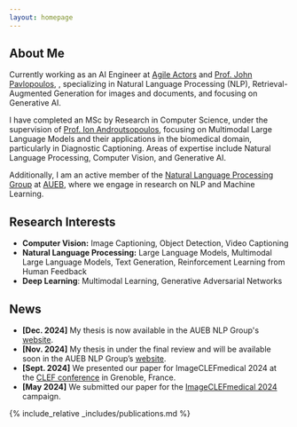 ```yaml
---
layout: homepage
---
```


## About Me

Currently working as an AI Engineer at  [Agile Actors](https://www.agileactors.com) and [Prof. John Pavlopoulos](https://ipavlopoulos.github.io/), , specializing in Natural Language Processing (NLP), Retrieval-Augmented Generation for images and documents, and focusing on Generative AI.

I have completed an MSc by Research in Computer Science, under the supervision of [Prof. Ion Androutsopoulos](https://www2.aueb.gr/users/ion/),  focusing on Multimodal Large Language Models and their applications in the biomedical domain, particularly in Diagnostic Captioning. Areas of expertise include Natural Language Processing, Computer Vision, and Generative AI.

Additionally, I am an active member of the [Natural Language Processing Group](http://nlp.cs.aueb.gr/) at [AUEB](https://www.aueb.gr), where we engage in research on NLP and Machine Learning.



## Research Interests

- **Computer Vision:** Image Captioning, Object Detection, Video Captioning
- **Natural Language Processing:** Large Language Models, Multimodal Large Language Models, Text Generation, Reinforcement Learning from Human Feedback
- **Deep Learning**: Multimodal Learning, Generative Adversarial Networks


## News

- **[Dec. 2024]** My thesis is now available in the AUEB NLP Group's [website](http://nlp.cs.aueb.gr/theses.html).
- **[Nov. 2024]** My thesis in under the final review and will be available soon in the AUEB NLP Group’s [website](http://nlp.cs.aueb.gr/theses.html).
- **[Sept. 2024]** We presented our paper for ImageCLEFmedical 2024 at the [CLEF conference](https://clef2024.imag.fr/) in Grenoble, France.
- **[May 2024]** We submitted our paper for the [ImageCLEFmedical 2024](https://www.imageclef.org/2024/medical) campaign.


{% include_relative _includes/publications.md %}


<!-- {% include_relative _includes/services.md %} -->
